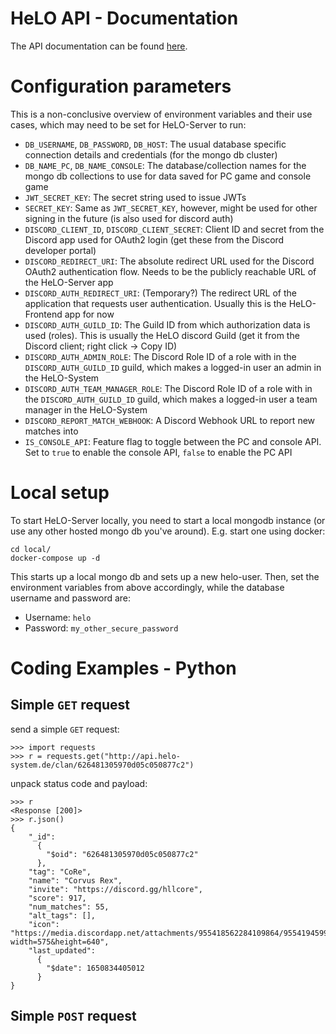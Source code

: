 # HeLO API - Documentation

The API documentation can be found [here](https://app.swaggerhub.com/apis-docs/HeLO-System/HeLO-API/0.1#/).

# Configuration parameters

This is a non-conclusive overview of environment variables and their use cases, which may need to be set for HeLO-Server to run:

- `DB_USERNAME`, `DB_PASSWORD`, `DB_HOST`: The usual database specific connection details and credentials (for the mongo db cluster)
- `DB_NAME_PC`, `DB_NAME_CONSOLE`: The database/collection names for the mongo db collections to use for data saved for PC game and console game
- `JWT_SECRET_KEY`: The secret string used to issue JWTs
- `SECRET_KEY`: Same as `JWT_SECRET_KEY`, however, might be used for other signing in the future (is also used for discord auth)
- `DISCORD_CLIENT_ID`, `DISCORD_CLIENT_SECRET`: Client ID and secret from the Discord app used for OAuth2 login (get these from the Discord developer portal)
- `DISCORD_REDIRECT_URI`: The absolute redirect URL used for the Discord OAuth2 authentication flow. Needs to be the publicly reachable URL of the HeLO-Server app
- `DISCORD_AUTH_REDIRECT_URI`: (Temporary?) The redirect URL of the application that requests user authentication. Usually this is the HeLO-Frontend app for now
- `DISCORD_AUTH_GUILD_ID`: The Guild ID from which authorization data is used (roles). This is usually the HeLO discord Guild (get it from the Discord client; right click -> Copy ID)
- `DISCORD_AUTH_ADMIN_ROLE`: The Discord Role ID of a role with in the `DISCORD_AUTH_GUILD_ID` guild, which makes a logged-in user an admin in the HeLO-System
- `DISCORD_AUTH_TEAM_MANAGER_ROLE`: The Discord Role ID of a role with in the `DISCORD_AUTH_GUILD_ID` guild, which makes a logged-in user a team manager in the HeLO-System
- `DISCORD_REPORT_MATCH_WEBHOOK`: A Discord Webhook URL to report new matches into
- `IS_CONSOLE_API`: Feature flag to toggle between the PC and console API. Set to `true` to enable the console API, `false` to enable the PC API

# Local setup

To start HeLO-Server locally, you need to start a local mongodb instance (or use any other hosted mongo db you've around). E.g. start one using docker:

```shell
cd local/
docker-compose up -d
```

This starts up a local mongo db and sets up a new helo-user.
Then, set the environment variables from above accordingly, while the database username and password are:

- Username: `helo`
- Password: `my_other_secure_password`

# Coding Examples - Python

## Simple `GET` request

send a simple `GET` request:

```
>>> import requests
>>> r = requests.get("http://api.helo-system.de/clan/626481305970d05c050877c2")
```

unpack status code and payload:

```
>>> r
<Response [200]>
>>> r.json()
{
    "_id":
      {
        "$oid": "626481305970d05c050877c2"
      },
    "tag": "CoRe",
    "name": "Corvus Rex",
    "invite": "https://discord.gg/hllcore",
    "score": 917,
    "num_matches": 55,
    "alt_tags": [],
    "icon": "https://media.discordapp.net/attachments/955418562284109864/955419459923886130/alte_maus_sensi.PNG?width=575&height=640",
    "last_updated":
      {
        "$date": 1650834405012
      }
}
```

## Simple `POST` request
